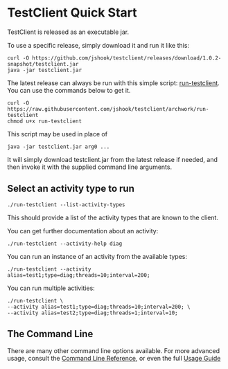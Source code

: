 # TestClient Quick Start

TestClient is released as an executable jar.

To use a specific release, simply download it and run it like this:
    
    curl -O https://github.com/jshook/testclient/releases/download/1.0.2-snapshot/testclient.jar
    java -jar testclient.jar
        
The latest release can always be run with this simple script: [run-testclient](https://raw.githubusercontent.com/jshook/testclient/archwork/run-testclient). You can use the commands below to get it.

    curl -O https://raw.githubusercontent.com/jshook/testclient/archwork/run-testclient
    chmod u+x run-testclient
    
This script may be used in place of

    java -jar testclient.jar arg0 ...
    
It will simply download testclient.jar from the latest release if needed, and then invoke it with the supplied command line arguments.

## Select an activity type to run

    ./run-testclient --list-activity-types

This should provide a list of the activity types that are known to the client.

You can get further documentation about an activity:

    ./run-testclient --activity-help diag

You can run an instance of an activity from the available types:

    ./run-testclient --activity alias=test1;type=diag;threads=10;interval=200;

You can run multiple activities:

    ./run-testclient \
    --activity alias=test1;type=diag;threads=10;interval=200; \
    --activity alias=test2;type=diag;threads=1;interval=10;
    
## The Command Line

There are many other command line options available. For more advanced usage, 
consult the [Command Line Reference](command_line.md), or even the full
[Usage Guide](usage_guide.md)